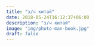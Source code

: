```yaml
---
title: "з/ч китай"
date: 2018-05-24T16:12:37+06:00
description: "з/ч китай"
image: "img/photo-man-book.jpg"
draft: false
---
```

